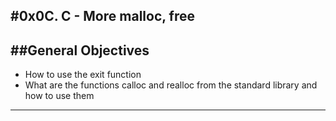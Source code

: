 #0x0C. C - More malloc, free
---
##General Objectives
--
* How to use the exit function
* What are the functions calloc and realloc from the standard library and how to use them
---
